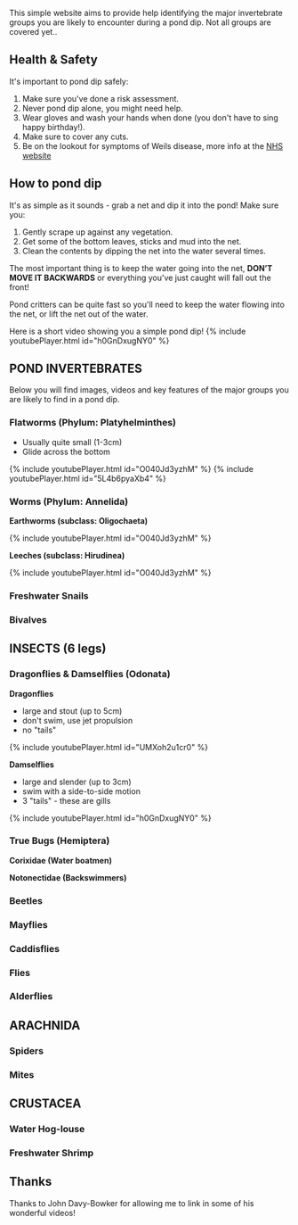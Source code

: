 This simple website aims to provide help identifying the major invertebrate groups you are likely to encounter during a pond dip. Not all groups are covered yet..


## Health & Safety
It's important to pond dip safely:
1. Make sure you've done a risk assessment.
2. Never pond dip alone, you might need help. 
3. Wear gloves and wash your hands when done (you don't have to sing happy birthday!).
4. Make sure to cover any cuts.
5. Be on the lookout for symptoms of Weils disease, more info at the [NHS website](https://www.nhs.uk/conditions/leptospirosis/)


## How to pond dip
It's as simple as it sounds - grab a net and dip it into the pond! Make sure you:
1. Gently scrape up against any vegetation.
2. Get some of the bottom leaves, sticks and mud into the net.
3. Clean the contents by dipping the net into the water several times.

The most important thing is to keep the water going into the net, **DON’T MOVE IT BACKWARDS** or everything you've just caught will fall out the front! 

Pond critters can be quite fast so you'll need to keep the water flowing into the net, or lift the net out of the water.

Here is a short video showing you a simple pond dip!
{% include youtubePlayer.html id="h0GnDxugNY0" %}

<style type="text/css"> 
  .embed-youtube {
    position: relative;
    padding-bottom: 56.25%;
    padding-top: 25px;
    height: 0;
  }

.embed-youtube iframe {
    position: absolute;
    top: 0;
    left: 0;
    width: 100%;
    height: 100%;
  }
</style>


## **POND INVERTEBRATES**
Below you will find images, videos and key features of the major groups you are likely to find in a pond dip.


### Flatworms (Phylum: Platyhelminthes)
- Usually quite small (1-3cm)
- Glide across the bottom

{% include youtubePlayer.html id="O040Jd3yzhM" %}
{% include youtubePlayer.html id="5L4b6pyaXb4" %}

### Worms (Phylum: Annelida)
**Earthworms (subclass: Oligochaeta)** 

{% include youtubePlayer.html id="O040Jd3yzhM" %}

**Leeches (subclass: Hirudinea)**


{% include youtubePlayer.html id="O040Jd3yzhM" %}

### Freshwater Snails 
### Bivalves 


## **INSECTS (6 legs)**

### Dragonflies & Damselflies (Odonata)
**Dragonflies**
- large and stout (up to 5cm)
- don't swim, use jet propulsion
- no "tails"

{% include youtubePlayer.html id="UMXoh2u1cr0" %}


**Damselflies**
- large and slender (up to 3cm)
- swim with a side-to-side motion
- 3 "tails" - these are gills

{% include youtubePlayer.html id="h0GnDxugNY0" %}

### True Bugs (Hemiptera)

**Corixidae (Water boatmen)**

**Notonectidae (Backswimmers)**

### Beetles



### Mayflies

### Caddisflies

### Flies

### Alderflies 

## **ARACHNIDA**

### Spiders
### Mites

## **CRUSTACEA**

### Water Hog-louse 

### Freshwater Shrimp 


## Thanks
Thanks to John Davy-Bowker for allowing me to link in some of his wonderful videos!
